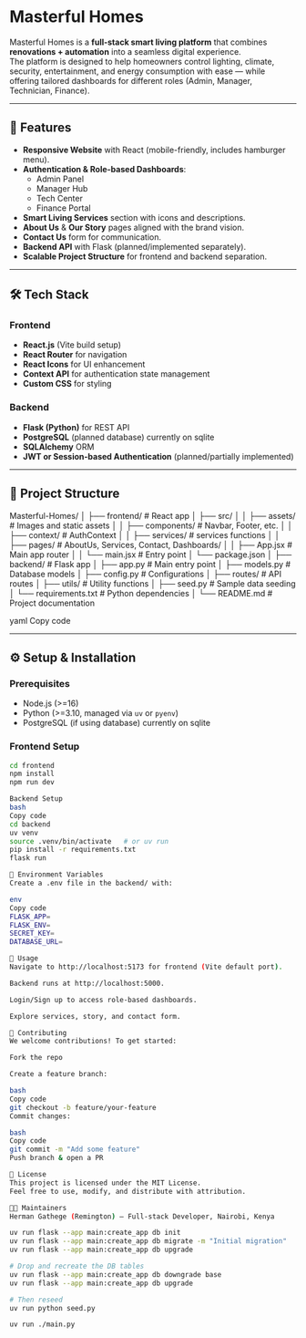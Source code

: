 # Masterful Homes

Masterful Homes is a **full-stack smart living platform** that combines **renovations + automation** into a seamless digital experience.  
The platform is designed to help homeowners control lighting, climate, security, entertainment, and energy consumption with ease — while offering tailored dashboards for different roles (Admin, Manager, Technician, Finance).

---

## 🚀 Features

- **Responsive Website** with React (mobile-friendly, includes hamburger menu).
- **Authentication & Role-based Dashboards**:
  - Admin Panel
  - Manager Hub
  - Tech Center
  - Finance Portal
- **Smart Living Services** section with icons and descriptions.
- **About Us** & **Our Story** pages aligned with the brand vision.
- **Contact Us** form for communication.
- **Backend API** with Flask (planned/implemented separately).
- **Scalable Project Structure** for frontend and backend separation.

---

## 🛠️ Tech Stack

### Frontend
- **React.js** (Vite build setup)
- **React Router** for navigation
- **React Icons** for UI enhancement
- **Context API** for authentication state management
- **Custom CSS** for styling

### Backend
- **Flask (Python)** for REST API
- **PostgreSQL** (planned database) currently on sqlite
- **SQLAlchemy** ORM
- **JWT or Session-based Authentication** (planned/partially implemented)

---

## 📂 Project Structure

Masterful-Homes/
│
├── frontend/ # React app
│ ├── src/
│ │ ├── assets/ # Images and static assets
│ │ ├── components/ # Navbar, Footer, etc.
│ │ ├── context/ # AuthContext
│ │ ├── services/ # services functions
│ │ ├── pages/ # AboutUs, Services, Contact, Dashboards/
│ │ ├── App.jsx # Main app router
│ │ └── main.jsx # Entry point
│ └── package.json
│
├── backend/ # Flask app
│ ├── app.py # Main entry point
│ ├── models.py # Database models
│ ├── config.py # Configurations
│ ├── routes/ # API routes
│ ├── utils/ # Utility functions
│ ├── seed.py # Sample data seeding
│ └── requirements.txt # Python dependencies
│
└── README.md # Project documentation

yaml
Copy code

---

## ⚙️ Setup & Installation

### Prerequisites
- Node.js (>=16)
- Python (>=3.10, managed via `uv` or `pyenv`)
- PostgreSQL (if using database) currently on sqlite

### Frontend Setup
```bash
cd frontend
npm install
npm run dev

Backend Setup
bash
Copy code
cd backend
uv venv
source .venv/bin/activate   # or uv run
pip install -r requirements.txt
flask run

🔑 Environment Variables
Create a .env file in the backend/ with:

env
Copy code
FLASK_APP=
FLASK_ENV=
SECRET_KEY=
DATABASE_URL=

📖 Usage
Navigate to http://localhost:5173 for frontend (Vite default port).

Backend runs at http://localhost:5000.

Login/Sign up to access role-based dashboards.

Explore services, story, and contact form.

🤝 Contributing
We welcome contributions! To get started:

Fork the repo

Create a feature branch:

bash
Copy code
git checkout -b feature/your-feature
Commit changes:

bash
Copy code
git commit -m "Add some feature"
Push branch & open a PR

📜 License
This project is licensed under the MIT License.
Feel free to use, modify, and distribute with attribution.

👨‍💻 Maintainers
Herman Gathege (Remington) – Full-stack Developer, Nairobi, Kenya

uv run flask --app main:create_app db init
uv run flask --app main:create_app db migrate -m "Initial migration"
uv run flask --app main:create_app db upgrade

# Drop and recreate the DB tables
uv run flask --app main:create_app db downgrade base
uv run flask --app main:create_app db upgrade

# Then reseed
uv run python seed.py

uv run ./main.py
